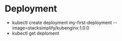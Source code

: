 # Deployment 
- kubectl create deployment my-first-deployment --image=stacksimplify/kubenginx:1.0.0
- kubectl get deploment
